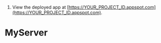 
1.  View the deployed app at [https://YOUR_PROJECT_ID.appspot.com](https://YOUR_PROJECT_ID.appspot.com).
# MyServer
